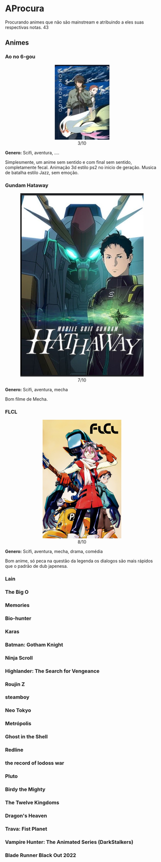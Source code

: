 # AProcura
Procurando animes que não são mainstream e atribuindo a eles suas respectivas notas.
43

## Animes
### Ao no 6-gou
<div align="center">
    <img src="/img/Ao no 6-gou.png"/>
    <br>
    <span>3/10</span>
</div>

**Genero:** Scifi, aventura, ....

Simplesmente, um anime sem sentido e com final sem sentido, completamente fecal. Animação 3d estilo ps2 no inicio de geração. Musica de batalha estilo Jazz, sem emoção.

### Gundam Hataway

<div align="center">
    <img src="/img/Gundam Hataway.png"/>
    <br>
    <span>7/10</span>
</div>

**Genero:** Scifi, aventura, mecha

Bom filme de Mecha.
### FLCL
<div align="center">
    <img src="/img/FLCL.jpg"/>
    <br>
    <span>8/10</span>
</div>

**Genero:** Scifi, aventura, mecha, drama, comédia

Bom anime, só peca na questão da legenda os dialogos são mais rápidos que o padrão de dub japenesa.


### Lain
### The Big O
### Memories
### Bio-hunter
### Karas 
### Batman: Gotham Knight
### Ninja Scroll
### Highlander: The Search for Vengeance
### Roujin Z
### steamboy
### Neo Tokyo
### Metrópolis
### Ghost in the Shell 
### Redline
### the record of lodoss war
### Pluto
### Birdy the Mighty
### The Twelve Kingdoms
### Dragon's Heaven
### Trava: Fist Planet 
### Vampire Hunter: The Animated Series (DarkStalkers)
### Blade Runner Black Out 2022